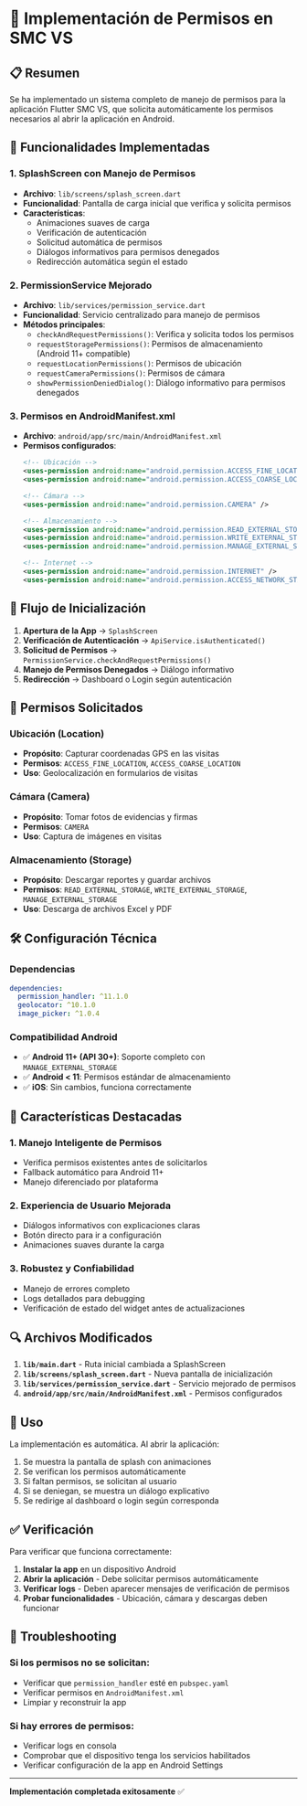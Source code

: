 # 🔐 Implementación de Permisos en SMC VS

## 📋 Resumen

Se ha implementado un sistema completo de manejo de permisos para la aplicación Flutter SMC VS, que solicita automáticamente los permisos necesarios al abrir la aplicación en Android.

## 🚀 Funcionalidades Implementadas

### 1. **SplashScreen con Manejo de Permisos**
- **Archivo**: `lib/screens/splash_screen.dart`
- **Funcionalidad**: Pantalla de carga inicial que verifica y solicita permisos
- **Características**:
  - Animaciones suaves de carga
  - Verificación de autenticación
  - Solicitud automática de permisos
  - Diálogos informativos para permisos denegados
  - Redirección automática según el estado

### 2. **PermissionService Mejorado**
- **Archivo**: `lib/services/permission_service.dart`
- **Funcionalidad**: Servicio centralizado para manejo de permisos
- **Métodos principales**:
  - `checkAndRequestPermissions()`: Verifica y solicita todos los permisos
  - `requestStoragePermissions()`: Permisos de almacenamiento (Android 11+ compatible)
  - `requestLocationPermissions()`: Permisos de ubicación
  - `requestCameraPermissions()`: Permisos de cámara
  - `showPermissionDeniedDialog()`: Diálogo informativo para permisos denegados

### 3. **Permisos en AndroidManifest.xml**
- **Archivo**: `android/app/src/main/AndroidManifest.xml`
- **Permisos configurados**:
  ```xml
  <!-- Ubicación -->
  <uses-permission android:name="android.permission.ACCESS_FINE_LOCATION" />
  <uses-permission android:name="android.permission.ACCESS_COARSE_LOCATION" />
  
  <!-- Cámara -->
  <uses-permission android:name="android.permission.CAMERA" />
  
  <!-- Almacenamiento -->
  <uses-permission android:name="android.permission.READ_EXTERNAL_STORAGE" />
  <uses-permission android:name="android.permission.WRITE_EXTERNAL_STORAGE" />
  <uses-permission android:name="android.permission.MANAGE_EXTERNAL_STORAGE" />
  
  <!-- Internet -->
  <uses-permission android:name="android.permission.INTERNET" />
  <uses-permission android:name="android.permission.ACCESS_NETWORK_STATE" />
  ```

## 🔄 Flujo de Inicialización

1. **Apertura de la App** → `SplashScreen`
2. **Verificación de Autenticación** → `ApiService.isAuthenticated()`
3. **Solicitud de Permisos** → `PermissionService.checkAndRequestPermissions()`
4. **Manejo de Permisos Denegados** → Diálogo informativo
5. **Redirección** → Dashboard o Login según autenticación

## 📱 Permisos Solicitados

### **Ubicación (Location)**
- **Propósito**: Capturar coordenadas GPS en las visitas
- **Permisos**: `ACCESS_FINE_LOCATION`, `ACCESS_COARSE_LOCATION`
- **Uso**: Geolocalización en formularios de visitas

### **Cámara (Camera)**
- **Propósito**: Tomar fotos de evidencias y firmas
- **Permisos**: `CAMERA`
- **Uso**: Captura de imágenes en visitas

### **Almacenamiento (Storage)**
- **Propósito**: Descargar reportes y guardar archivos
- **Permisos**: `READ_EXTERNAL_STORAGE`, `WRITE_EXTERNAL_STORAGE`, `MANAGE_EXTERNAL_STORAGE`
- **Uso**: Descarga de archivos Excel y PDF

## 🛠️ Configuración Técnica

### **Dependencias**
```yaml
dependencies:
  permission_handler: ^11.1.0
  geolocator: ^10.1.0
  image_picker: ^1.0.4
```

### **Compatibilidad Android**
- ✅ **Android 11+ (API 30+)**: Soporte completo con `MANAGE_EXTERNAL_STORAGE`
- ✅ **Android < 11**: Permisos estándar de almacenamiento
- ✅ **iOS**: Sin cambios, funciona correctamente

## 🎯 Características Destacadas

### **1. Manejo Inteligente de Permisos**
- Verifica permisos existentes antes de solicitarlos
- Fallback automático para Android 11+
- Manejo diferenciado por plataforma

### **2. Experiencia de Usuario Mejorada**
- Diálogos informativos con explicaciones claras
- Botón directo para ir a configuración
- Animaciones suaves durante la carga

### **3. Robustez y Confiabilidad**
- Manejo de errores completo
- Logs detallados para debugging
- Verificación de estado del widget antes de actualizaciones

## 🔍 Archivos Modificados

1. **`lib/main.dart`** - Ruta inicial cambiada a SplashScreen
2. **`lib/screens/splash_screen.dart`** - Nueva pantalla de inicialización
3. **`lib/services/permission_service.dart`** - Servicio mejorado de permisos
4. **`android/app/src/main/AndroidManifest.xml`** - Permisos configurados

## 🚀 Uso

La implementación es automática. Al abrir la aplicación:

1. Se muestra la pantalla de splash con animaciones
2. Se verifican los permisos automáticamente
3. Si faltan permisos, se solicitan al usuario
4. Si se deniegan, se muestra un diálogo explicativo
5. Se redirige al dashboard o login según corresponda

## ✅ Verificación

Para verificar que funciona correctamente:

1. **Instalar la app** en un dispositivo Android
2. **Abrir la aplicación** - Debe solicitar permisos automáticamente
3. **Verificar logs** - Deben aparecer mensajes de verificación de permisos
4. **Probar funcionalidades** - Ubicación, cámara y descargas deben funcionar

## 🔧 Troubleshooting

### **Si los permisos no se solicitan:**
- Verificar que `permission_handler` esté en `pubspec.yaml`
- Verificar permisos en `AndroidManifest.xml`
- Limpiar y reconstruir la app

### **Si hay errores de permisos:**
- Verificar logs en consola
- Comprobar que el dispositivo tenga los servicios habilitados
- Verificar configuración de la app en Android Settings

---

**Implementación completada exitosamente** ✅
